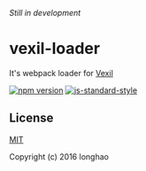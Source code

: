 <i>Still in development</i>

# vexil-loader

It's webpack loader for [Vexil](https://github.com/vexiljs/vexil)

[![npm version](https://badge.fury.io/js/vexil-loader.svg)](https://badge.fury.io/js/vexil-loader)
[![js-standard-style](https://img.shields.io/badge/code%20style-standard-brightgreen.svg)](http://standardjs.com)

## License

[MIT](http://opensource.org/licenses/MIT)

Copyright (c) 2016 longhao
